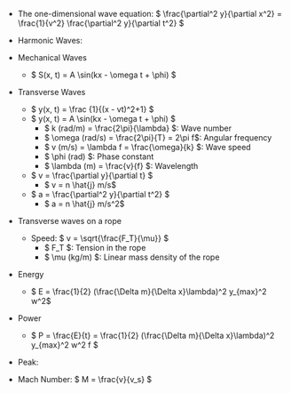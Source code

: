 - The one-dimensional wave equation: $ \frac{\partial^2 y}{\partial x^2} = \frac{1}{v^2} \frac{\partial^2 y}{\partial t^2} $
- Harmonic Waves: 
- Mechanical Waves
    - $ S(x, t) = A \sin(kx - \omega t + \phi) $
- Transverse Waves

    - $ y(x, t) = \frac {1}{(x - vt)^2+1} $
    - $ y(x, t) = A \sin(kx - \omega t + \phi) $
        - $ k (rad/m) = \frac{2\pi}{\lambda} $: Wave number
        - $ \omega (rad/s) = \frac{2\pi}{T} = 2\pi f$: Angular frequency
        - $ v (m/s) = \lambda f = \frac{\omega}{k} $: Wave speed
        - $ \phi (rad) $: Phase constant
        - $ \lambda (m) = \frac{v}{f} $: Wavelength
    - $ v = \frac{\partial y}{\partial t} $
        - $ v = n \hat{j} m/s$
    - $ a = \frac{\partial^2 y}{\partial t^2} $
        - $ a = n \hat{j} m/s^2$
- Transverse waves on a rope
    - Speed: $ v = \sqrt{\frac{F_T}{\mu}} $
        - $ F_T $: Tension in the rope
        - $ \mu (kg/m) $: Linear mass density of the rope
- Energy
    - $ E = \frac{1}{2} (\frac{\Delta m}{\Delta x}\lambda)^2 y_{max}^2 w^2$
- Power
    - $ P = \frac{E}{t} = \frac{1}{2} (\frac{\Delta m}{\Delta x}\lambda)^2 y_{max}^2 w^2 f $
- Peak: 
- Mach Number: $ M = \frac{v}{v_s} $
